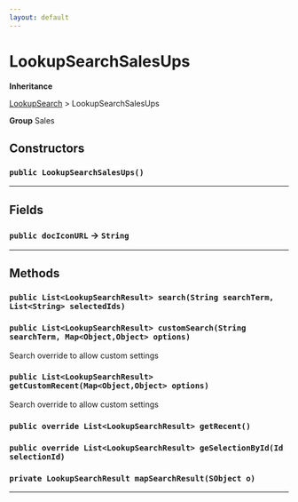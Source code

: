 ```yaml
---
layout: default
---
```

# LookupSearchSalesUps



**Inheritance**

[LookupSearch](../Miscellaneous/LookupSearch.md)
 &gt; 
LookupSearchSalesUps


**Group** Sales

## Constructors
### `public LookupSearchSalesUps()`
---
## Fields

### `public docIconURL` → `String`


---
## Methods
### `public List<LookupSearchResult> search(String searchTerm, List<String> selectedIds)`
### `public List<LookupSearchResult> customSearch(String searchTerm, Map<Object,Object> options)`

Search override to allow custom settings

### `public List<LookupSearchResult> getCustomRecent(Map<Object,Object> options)`

Search override to allow custom settings

### `public override List<LookupSearchResult> getRecent()`
### `public override List<LookupSearchResult> geSelectionById(Id selectionId)`
### `private LookupSearchResult mapSearchResult(SObject o)`
---
